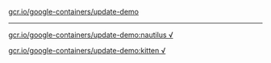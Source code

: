 [gcr.io/google-containers/update-demo](https://hub.docker.com/r/anjia0532/update-demo/tags/) 

----
[gcr.io/google-containers/update-demo:nautilus √](https://hub.docker.com/r/anjia0532/update-demo/tags/)

[gcr.io/google-containers/update-demo:kitten √](https://hub.docker.com/r/anjia0532/update-demo/tags/)

